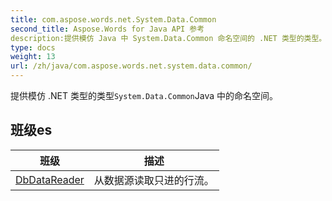 ```yaml
---
title: com.aspose.words.net.System.Data.Common
second_title: Aspose.Words for Java API 参考
description:提供模仿 Java 中 System.Data.Common 命名空间的 .NET 类型的类型。
type: docs
weight: 13
url: /zh/java/com.aspose.words.net.system.data.common/
---
```



提供模仿 .NET 类型的类型`System.Data.Common`Java 中的命名空间。


## 班级es

| 班级 | 描述 |
| --- | --- |
| [DbDataReader](../com.aspose.words.net.system.data.common/dbdatareader) | 从数据源读取只进的行流。 |